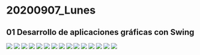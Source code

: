 
# 20200907_Lunes

## 01 Desarrollo de aplicaciones gráficas con Swing

<img src="images/M3-01-01.png">

<img src="images/M3-01-02.png">

<img src="images/M3-01-03.png">

<img src="images/M3-01-04.png">

<img src="images/M3-01-05.png">

<img src="images/M3-01-06.png">

<img src="images/M3-01-07.png">

<img src="images/M3-01-08.png">

<img src="images/M3-01-09.png">

<img src="images/M3-01-10.png">

<img src="images/M3-01-11.png">

<img src="images/M3-01-12.png">

<img src="images/M3-01-13.png">

<img src="images/M3-01-14.png">

<img src="images/M3-01-15.png">
